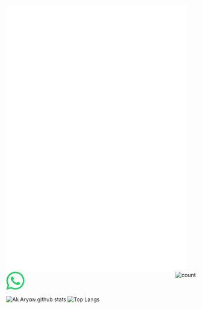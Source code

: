<img align="left" width="480" alt="metrics" src="/github-metrics.svg">
<img align="right" alt="count" src="https://count.getloli.com/get/@:aliaryantech?theme=rule34">

<a href="https://wa.me/+923224875937?text=Hi">
  <img src="./whatsapp.svg" alt="WhatsApp Icon" width="48" height="48">
</a>

![Alι Aryαɴ github stats](https://github-readme-stats.vercel.app/api?username=aliaryantech&show_icons=true&include_all_commits=true&count_private=true&line_height=28) ![Top Langs](https://github-readme-stats.vercel.app/api/top-langs/?username=aliaryantech&layout=compact&langs_count=12)
